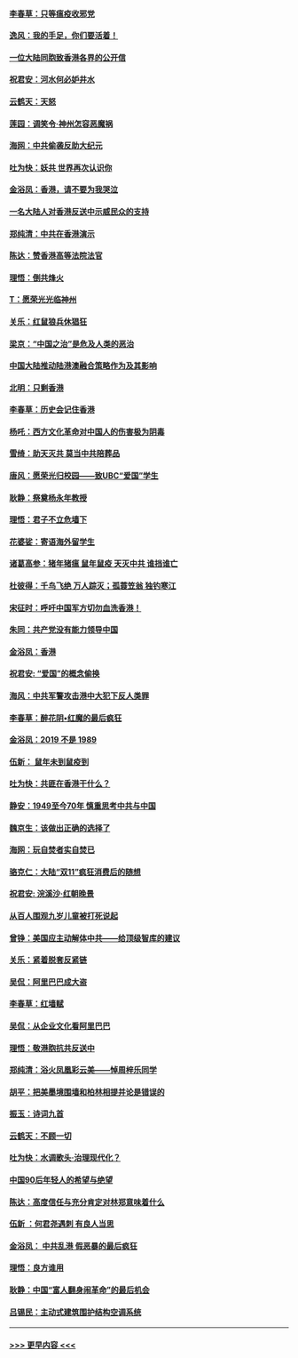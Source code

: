 #### [李春草：只等瘟疫收邪党](../pages/nsc993/n11677308.md?t=11250811) 
#### [逸风：我的手足，你们要活着！](../pages/nsc993/n11676352.md?t=11250811) 
#### [一位大陆同胞致香港各界的公开信](../pages/nsc993/n11675761.md?t=11250811) 
#### [祝君安：河水何必妒井水](../pages/nsc993/n11675746.md?t=11250811) 
#### [云鹤天：天怒](../pages/nsc993/n11675718.md?t=11250811) 
#### [莲园：调笑令‧神州怎容恶魔祸](../pages/nsc993/n11675648.md?t=11250811) 
#### [海网：中共偷袭反助大纪元](../pages/nsc993/n11673515.md?t=11250811) 
#### [吐为快：妖共 世界再次认识你](../pages/nsc993/n11673506.md?t=11250811) 
#### [金浴凤：香港，请不要为我哭泣](../pages/nsc993/n11673248.md?t=11250811) 
#### [一名大陆人对香港反送中示威民众的支持](../pages/nsc993/n11672615.md?t=11250811) 
#### [郑纯清：中共在香港演示](../pages/nsc993/n11670539.md?t=11250811) 
#### [陈达：赞香港高等法院法官](../pages/nsc993/n11669542.md?t=11250811) 
#### [理悟：倒共烽火](../pages/nsc993/n11668844.md?t=11250811) 
#### [T：愿荣光光临神州](../pages/nsc993/n11668421.md?t=11250811) 
#### [关乐：红鼠狼兵休猖狂](../pages/nsc993/n11668378.md?t=11250811) 
#### [梁京：“中国之治”是危及人类的恶治](../pages/nsc993/n11668328.md?t=11250811) 
#### [中国大陆推动陆港澳融合策略作为及其影响](../pages/nsc993/n11668157.md?t=11250811) 
#### [北明：只剩香港](../pages/nsc993/n11668002.md?t=11250811) 
#### [李春草：历史会记住香港](../pages/nsc993/n11667927.md?t=11250811) 
#### [杨吒：西方文化革命对中国人的伤害极为阴毒](../pages/nsc993/n11664521.md?t=11250811) 
#### [雪绮：助天灭共 莫当中共陪葬品](../pages/nsc993/n11662650.md?t=11250811) 
#### [唐风：愿荣光归校园——致UBC“爱国”学生](../pages/nsc993/n11662194.md?t=11250811) 
#### [耿静：祭奠杨永年教授](../pages/nsc993/n11662514.md?t=11250811) 
#### [理悟：君子不立危墙下](../pages/nsc993/n11662172.md?t=11250811) 
#### [花婆娑：寄语海外留学生](../pages/nsc993/n11662121.md?t=11250811) 
#### [诸葛高参：猪年猪瘟 鼠年鼠疫 天灭中共 谁挡谁亡](../pages/nsc993/n11661980.md?t=11250811) 
#### [杜彼得：千鸟飞绝 万人踪灭；孤蓑笠翁 独钓寒江](../pages/nsc993/n11661170.md?t=11250811) 
#### [宋征时：呼吁中国军方切勿血洗香港！](../pages/nsc993/n11415318.md?t=11250811) 
#### [朱同：共产党没有能力领导中国](../pages/nsc993/n11660421.md?t=11250811) 
#### [金浴凤：香港](../pages/nsc993/n11660419.md?t=11250811) 
#### [祝君安: “爱国”的概念偷换](../pages/nsc993/n11659706.md?t=11250811) 
#### [海风：中共军警攻击港中大犯下反人类罪](../pages/nsc993/n11659632.md?t=11250811) 
#### [李春草：醉花阴•红魔的最后疯狂](../pages/nsc993/n11659287.md?t=11250811) 
#### [金浴凤：2019 不是 1989](../pages/nsc993/n11657663.md?t=11250811) 
#### [伍新： 鼠年未到鼠疫到](../pages/nsc993/n11655098.md?t=11250811) 
#### [吐为快：共匪在香港干什么？](../pages/nsc993/n11654891.md?t=11250811) 
#### [静安：1949至今70年 慎重思考中共与中国](../pages/nsc993/n11651244.md?t=11250811) 
#### [魏京生：该做出正确的选择了](../pages/nsc993/n11653084.md?t=11250811) 
#### [海网：玩自焚者实自焚已](../pages/nsc993/n11652423.md?t=11250811) 
#### [骆克仁：大陆“双11”疯狂消费后的随想](../pages/nsc993/n11652305.md?t=11250811) 
#### [祝君安: 浣溪沙·红朝晚景](../pages/nsc993/n11652258.md?t=11250811) 
#### [从百人围观九岁儿童被打死说起](../pages/nsc993/n11651030.md?t=11250811) 
#### [曾铮：美国应主动解体中共——给顶级智库的建议](../pages/nsc993/n11649888.md?t=11250811) 
#### [关乐：紧着脱套反紧链](../pages/nsc993/n11649069.md?t=11250811) 
#### [吴侃：阿里巴巴成大盗](../pages/nsc993/n11645523.md?t=11250811) 
#### [李春草：红墙赋](../pages/nsc993/n11646389.md?t=11250811) 
#### [吴侃：从企业文化看阿里巴巴](../pages/nsc993/n11645476.md?t=11250811) 
#### [理悟：敬港胞抗共反送中](../pages/nsc993/n11645466.md?t=11250811) 
#### [郑纯清：浴火凤凰彩云美——悼周梓乐同学](../pages/nsc993/n11645155.md?t=11250811) 
#### [胡平：把美墨境围墙和柏林相提并论是错误的](../pages/nsc993/n11645134.md?t=11250811) 
#### [振玉：诗词九首](../pages/nsc993/n11644081.md?t=11250811) 
#### [云鹤天：不顾一切](../pages/nsc993/n11643508.md?t=11250811) 
#### [吐为快：水调歌头·治理现代化？](../pages/nsc993/n11643485.md?t=11250811) 
#### [中国90后年轻人的希望与绝望](../pages/nsc993/n11642317.md?t=11250811) 
#### [陈达：高度信任与充分肯定对林郑意味着什么](../pages/nsc993/n11641441.md?t=11250811) 
#### [伍新 ：何君尧遇刺 有良人当思](../pages/nsc993/n11641503.md?t=11250811) 
#### [金浴凤： 中共乱港  假恶暴的最后疯狂](../pages/nsc993/n11641495.md?t=11250811) 
#### [理悟：良方谁用](../pages/nsc993/n11641463.md?t=11250811) 
#### [耿静：中国“富人翻身闹革命”的最后机会](../pages/nsc993/n11640655.md?t=11250811) 
#### [吕锡民：主动式建筑围护结构空调系统](../pages/nsc993/n11640168.md?t=11250811) 

----
#### [ >>> 更早内容 <<< ](../indexes/nsc993-earlier.md)
